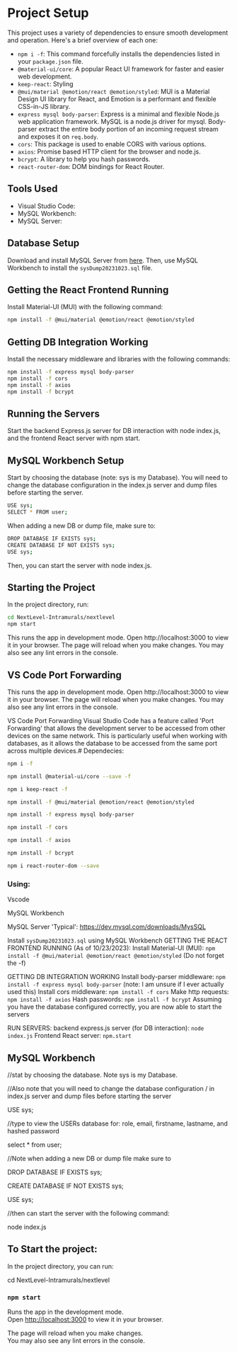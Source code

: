 
# Project Setup

This project uses a variety of dependencies to ensure smooth development and operation. Here's a brief overview of each one:

- `npm i -f`: This command forcefully installs the dependencies listed in your `package.json` file.
- `@material-ui/core`: A popular React UI framework for faster and easier web development.
- `keep-react`: Styling
- `@mui/material @emotion/react @emotion/styled`: MUI is a Material Design UI library for React, and Emotion is a performant and flexible CSS-in-JS library.
- `express mysql body-parser`: Express is a minimal and flexible Node.js web application framework. MySQL is a node.js driver for mysql. Body-parser extract the entire body portion of an incoming request stream and exposes it on `req.body`.
- `cors`: This package is used to enable CORS with various options.
- `axios`: Promise based HTTP client for the browser and node.js.
- `bcrypt`: A library to help you hash passwords.
- `react-router-dom`: DOM bindings for React Router.

## Tools Used

- Visual Studio Code: 
- MySQL Workbench: 
- MySQL Server: 

## Database Setup

Download and install MySQL Server from [here](https://dev.mysql.com/downloads/MysSQL). Then, use MySQL Workbench to install the `sysDump20231023.sql` file.

## Getting the React Frontend Running

Install Material-UI (MUI) with the following command:

```bash
npm install -f @mui/material @emotion/react @emotion/styled
```

## Getting DB Integration Working
Install the necessary middleware and libraries with the following commands:

```bash
npm install -f express mysql body-parser
npm install -f cors
npm install -f axios
npm install -f bcrypt
```


## Running the Servers
Start the backend Express.js server for DB interaction with node index.js, and the frontend React server with npm start.

## MySQL Workbench Setup
Start by choosing the database (note: sys is my Database). You will need to change the database configuration in the index.js server and dump files before starting the server.

```bash
USE sys;
SELECT * FROM user;
```

When adding a new DB or dump file, make sure to:

```bash
DROP DATABASE IF EXISTS sys;
CREATE DATABASE IF NOT EXISTS sys;
USE sys;
```


Then, you can start the server with node index.js.

## Starting the Project
In the project directory, run:

```bash
cd NextLevel-Intramurals/nextlevel
npm start
```

This runs the app in development mode. Open http://localhost:3000 to view it in your browser. The page will reload when you make changes. You may also see any lint errors in the console.


## VS Code Port Forwarding

This runs the app in development mode. Open http://localhost:3000 to view it in your browser. The page will reload when you make changes. You may also see any lint errors in the console.

VS Code Port Forwarding
Visual Studio Code has a feature called 'Port Forwarding' that allows the development server to be accessed from other devices on the same network. This is particularly useful when working with databases, as it allows the database to be accessed from the same port across multiple devices.# Dependecies:

```bash
npm i -f

npm install @material-ui/core --save -f

npm i keep-react -f

npm install -f @mui/material @emotion/react @emotion/styled

npm install -f express mysql body-parser

npm install -f cors

npm install -f axios

npm install -f bcrypt

npm i react-router-dom --save
```

### Using:

Vscode

MySQL Workbench

MySQL Server 'Typical': https://dev.mysql.com/downloads/MysSQL

Install `sysDump20231023.sql` using MySQL Workbench
GETTING THE REACT FRONTEND RUNNING (As of 10/23/2023):
Install Material-UI (MUI): `npm install -f @mui/material @emotion/react @emotion/styled` (Do not forget the -f)

GETTING DB INTEGRATION WORKING
Install body-parser middleware: `npm install -f express mysql body-parser` (note: I am unsure if I ever actually used this)
Install cors middleware: `npm install -f cors`
Make http requests: `npm install -f axios`
Hash passwords: `npm install -f bcrypt`
Assuming you have the database configured correctly, you are now able to start the servers

RUN SERVERS:
backend express.js server (for DB interaction): `node index.js`
Frontend React server: `npm.start`

## MySQL Workbench

//stat by choosing the database. Note sys is my Database.

//Also note that you will need to change the database configuration / in index.js server and dump files before starting the server

USE sys;

//type to view the USERs database for: role, email, firstname, lastname, and hashed password

select \* from user;

//Note when adding a new DB or dump file make sure to

DROP DATABASE IF EXISTS sys;

CREATE DATABASE IF NOT EXISTS sys;

USE sys;

//then can start the server with the following command:

node index.js

## To Start the project:

In the project directory, you can run:

cd NextLevel-Intramurals/nextlevel

### `npm start`

Runs the app in the development mode.\
Open [http://localhost:3000](http://localhost:3000) to view it in your browser.

The page will reload when you make changes.\
You may also see any lint errors in the console.

